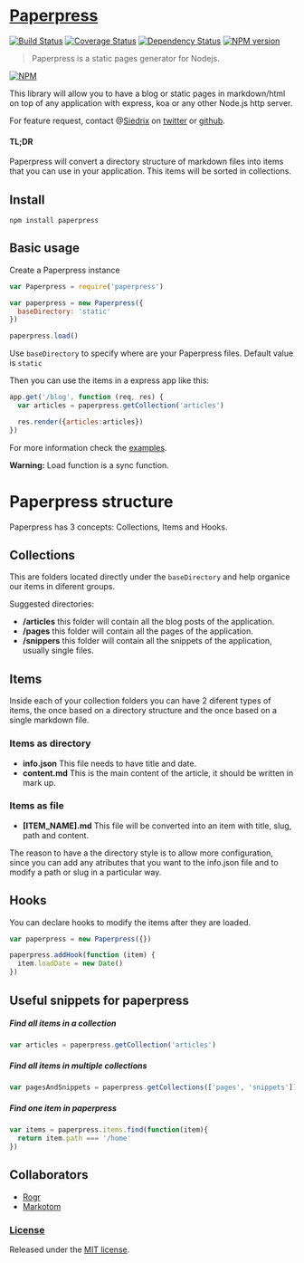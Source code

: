 # [Paperpress](https://github.com/Siedrix/paperpress)

[![Build Status](https://travis-ci.org/Siedrix/paperpress.svg?branch=master)](https://travis-ci.org/Siedrix/paperpress)
[![Coverage Status](https://coveralls.io/repos/github/Siedrix/paperpress/badge.svg?branch=master)](https://coveralls.io/github/Siedrix/paperpress?branch=master)
[![Dependency Status](https://david-dm.org/Siedrix/paperpress.svg)](https://david-dm.org/Siedrix/paperpress)
[![NPM version](https://img.shields.io/npm/v/paperpress.svg)](https://www.npmjs.org/package/paperpress)

> Paperpress is a static pages generator for Nodejs.

[![NPM](https://nodei.co/npm/paperpress.png?downloads=true&stars=true)](https://nodei.co/npm/paperpress/)

This library will allow you to have a blog or static pages in markdown/html on top of any application with express, koa or any other Node.js http server.

For feature request, contact @[Siedrix](http://siedrix.com) on [twitter](https://twitter.com/Siedrix) or [github](https://github.com/Siedrix/paperpress/issues/new).

#### TL;DR

Paperpress will convert a directory structure of markdown files into items that you can use in your application. This items will be sorted in collections.

## Install
```
npm install paperpress
```

## Basic usage
Create a Paperpress instance
```js
var Paperpress = require('paperpress')

var paperpress = new Paperpress({
  baseDirectory: 'static'
})

paperpress.load()
```

Use `baseDirectory` to specify where are your Paperpress files. Default value is `static`

Then you can use the items in a express app like this:
```js
app.get('/blog', function (req, res) {
  var articles = paperpress.getCollection('articles')

  res.render({articles:articles})
})
```

For more information check the [examples](/examples).

**Warning:** Load function is a sync function.

# Paperpress structure

Paperpress has 3 concepts: Collections, Items and Hooks.

## Collections

This are folders located directly under the `baseDirectory` and help organice our items in diferent groups.

Suggested directories:

- **/articles** this folder will contain all the blog posts of the application.
- **/pages** this folder will contain all the pages of the application.
- **/snippers** this folder will contain all the snippets of the application, usually single files.

## Items

Inside each of your collection folders you can have 2 diferent types of items, the once based on a directory structure and the once based on a single markdown file.

### Items as directory
- **info.json** This file needs to have title and date.
- **content.md** This is the main content of the article, it should be written in mark up.

### Items as file
- **[ITEM_NAME].md** This file will be converted into an item with title, slug, path and  content.

The reason to have a the directory style is to allow more configuration, since you can add any atributes that you want to the info.json file and to modify a path or slug in a particular way.

## Hooks

You can declare hooks to modify the items after they are loaded.
```js
var paperpress = new Paperpress({})

paperpress.addHook(function (item) {
  item.loadDate = new Date()
})
```

## Useful snippets for paperpress

##### Find all items in a collection
```js
var articles = paperpress.getCollection('articles')
```

##### Find all items in multiple collections
```js
var pagesAndSnippets = paperpress.getCollections(['pages', 'snippets'])
```

##### Find one item in paperpress
```js
var items = paperpress.items.find(function(item){
  return item.path === '/home'
})
```

## Collaborators

- [Rogr](https://github.com/rogr)
- [Markotom](https://github.com/markotom)


### [License](LICENSE)
Released under the [MIT license](LICENSE).
